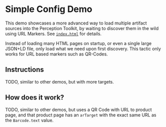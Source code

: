 # Simple Config Demo

This demo showcases a more advanced way to load multiple artifact sources into the Perception Toolkit, by waiting to discover them in the wild using URL Markers.  See [`index.html`](./index.html) for details.

Instead of loading many HTML pages on startup, or even a single large JSON+LD file, only load what we need upon first discovery.  This tactic only works for URL based markers such as QR-Codes.

## Instructions

TODO, similar to other demos, but with more targets.

## How does it work?

TODO, similar to other demos, but uses a QR Code with URL to product page, and that product page has an `arTarget` with the exact same URL as the `Barcode.text` value.
